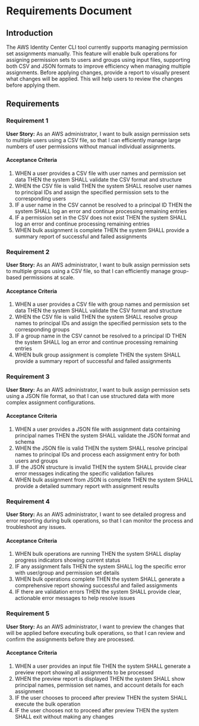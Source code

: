 # Requirements Document

## Introduction

The AWS Identity Center CLI tool currently supports managing permission set assignments manually. This feature will enable bulk operations for assigning permission sets to users and groups using input files, supporting both CSV and JSON formats to improve efficiency when managing multiple assignments.
Before applying changes, provide a report to visually present what changes will be applied. This will help users to review the changes before applying them.

## Requirements

### Requirement 1

**User Story:** As an AWS administrator, I want to bulk assign permission sets to multiple users using a CSV file, so that I can efficiently manage large numbers of user permissions without manual individual assignments.

#### Acceptance Criteria

1. WHEN a user provides a CSV file with user names and permission set data THEN the system SHALL validate the CSV format and structure
2. WHEN the CSV file is valid THEN the system SHALL resolve user names to principal IDs and assign the specified permission sets to the corresponding users
3. IF a user name in the CSV cannot be resolved to a principal ID THEN the system SHALL log an error and continue processing remaining entries
4. IF a permission set in the CSV does not exist THEN the system SHALL log an error and continue processing remaining entries
5. WHEN bulk assignment is complete THEN the system SHALL provide a summary report of successful and failed assignments

### Requirement 2

**User Story:** As an AWS administrator, I want to bulk assign permission sets to multiple groups using a CSV file, so that I can efficiently manage group-based permissions at scale.

#### Acceptance Criteria

1. WHEN a user provides a CSV file with group names and permission set data THEN the system SHALL validate the CSV format and structure
2. WHEN the CSV file is valid THEN the system SHALL resolve group names to principal IDs and assign the specified permission sets to the corresponding groups
3. IF a group name in the CSV cannot be resolved to a principal ID THEN the system SHALL log an error and continue processing remaining entries
4. WHEN bulk group assignment is complete THEN the system SHALL provide a summary report of successful and failed assignments

### Requirement 3

**User Story:** As an AWS administrator, I want to bulk assign permission sets using a JSON file format, so that I can use structured data with more complex assignment configurations.

#### Acceptance Criteria

1. WHEN a user provides a JSON file with assignment data containing principal names THEN the system SHALL validate the JSON format and schema
2. WHEN the JSON file is valid THEN the system SHALL resolve principal names to principal IDs and process each assignment entry for both users and groups
3. IF the JSON structure is invalid THEN the system SHALL provide clear error messages indicating the specific validation failures
4. WHEN bulk assignment from JSON is complete THEN the system SHALL provide a detailed summary report with assignment results

### Requirement 4

**User Story:** As an AWS administrator, I want to see detailed progress and error reporting during bulk operations, so that I can monitor the process and troubleshoot any issues.

#### Acceptance Criteria

1. WHEN bulk operations are running THEN the system SHALL display progress indicators showing current status
2. IF any assignment fails THEN the system SHALL log the specific error with user/group and permission set details
3. WHEN bulk operations complete THEN the system SHALL generate a comprehensive report showing successful and failed assignments
4. IF there are validation errors THEN the system SHALL provide clear, actionable error messages to help resolve issues

### Requirement 5

**User Story:** As an AWS administrator, I want to preview the changes that will be applied before executing bulk operations, so that I can review and confirm the assignments before they are processed.

#### Acceptance Criteria

1. WHEN a user provides an input file THEN the system SHALL generate a preview report showing all assignments to be processed
2. WHEN the preview report is displayed THEN the system SHALL show principal names, permission set names, and account details for each assignment
3. IF the user chooses to proceed after preview THEN the system SHALL execute the bulk operation
4. IF the user chooses not to proceed after preview THEN the system SHALL exit without making any changes

